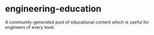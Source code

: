 # engineering-education
A community-generated pool of educational content which is useful for engineers of every level. 
